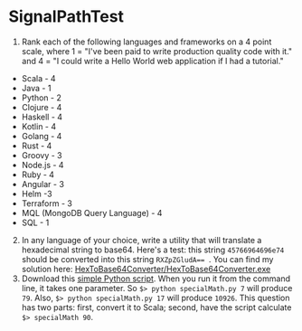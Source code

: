 # SignalPathTest

1. Rank each of the following languages and frameworks on a 4 point scale, where 1 = "I've been paid to write production quality code with it." and 4 = "I could write a Hello World web application if I had a tutorial."
  * Scala - 4
  * Java - 1
  * Python - 2
  * Clojure - 4
  * Haskell - 4
  * Kotlin - 4
  * Golang - 4
  * Rust - 4
  * Groovy - 3
  * Node.js - 4
  * Ruby - 4
  * Angular - 3
  * Helm -3
  * Terraform - 3
  * MQL (MongoDB Query Language) - 4
  * SQL - 1
  
2. In any language of your choice, write a utility that will translate a hexadecimal string to base64. Here's a test: this string `45766964696e74` should be converted into this string `RXZpZGludA== `.
  You can find my solution here: [HexToBase64Converter/HexToBase64Converter.exe](HexToBaseConverter.exe)
3. Download this [simple Python script](https://github.com/SignalPath/CodeTests/blob/master/specialMath.py). When you run it from the command line, it takes one parameter. So `$> python specialMath.py 7` will produce `79`. Also, `$> python specialMath.py 17` will produce `10926`. This question has two parts: first, convert it to Scala; second, have the script calculate `$> specialMath 90`.
